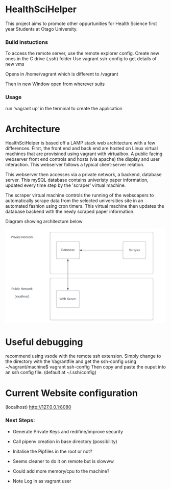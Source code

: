 # HealthSciHelper
 
This project aims to promote other oppurtunities for Health Science first year 
Students at Otago University. 

 ### Build instuctions 
 To access the remote server, use the remote explorer config.
 Create new ones in the C drive (.ssh) folder 
 Use vagrant ssh-config to get details of new vms

 Opens in /home/vagrant which is different to /vagrant

Then in new Window open from wherever suits

### Usage
run 'vagrant up' in the terminal to create the application

# Architecture

HealthSciHelper is based off a LAMP stack web architecture with a few differences.
First, the front end and back end are hosted on Linux virtual machines that are provisined using vagrant with virtualbox.
A public facing webserver front end controls and hosts (via apache) the display and user interaction. 
This webserver follows a typical client-server relation.

This webserver then accesses via a private network, a backend, database server.
This mySQL database contains univeristy paper information, updated every time step by the 'scraper' virtual machine.

The scraper virtual machine controls the running of the webscapers to automatically scrape data from the selected
universities site in an automated fashion using cron timers. This virtual machine then updates the database backend 
with the newly scraped paper information. 

Diagram showing architecture below

![](https://github.com/hadwi537/HealthSciHelper/blob/master/docs-assets/Diagram.png?raw=true)

# Useful debugging 

recommend using vsode with the remote ssh extension. 
Simply change to the directory with the Vagrantfile
and get the ssh-config using 
~/vagrant/machine$ vagrant ssh-config
Then copy and paste the ouput into an ssh config file.
(default at ~/.ssh/config)

# Current Website configuration 

(localhost)
http://127.0.0.1:8080

### Next Steps:

* Generate Private Keys and redifine/improve security

* Call pipenv creation in base directory (possibility)

* Initalise the Pipfiles in the root or not?
* Seems cleaner to do it on remote but is slowww
* Could add more memory/cpu to the machine?

* Note Log in as vagrant user